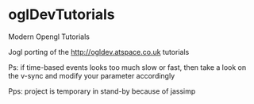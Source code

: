 oglDevTutorials
===============

Modern Opengl Tutorials

Jogl porting of the http://ogldev.atspace.co.uk tutorials


Ps: if time-based events looks too much slow or fast, then take a look on the v-sync and modify your parameter accordingly

Pps: project is temporary in stand-by because of jassimp
